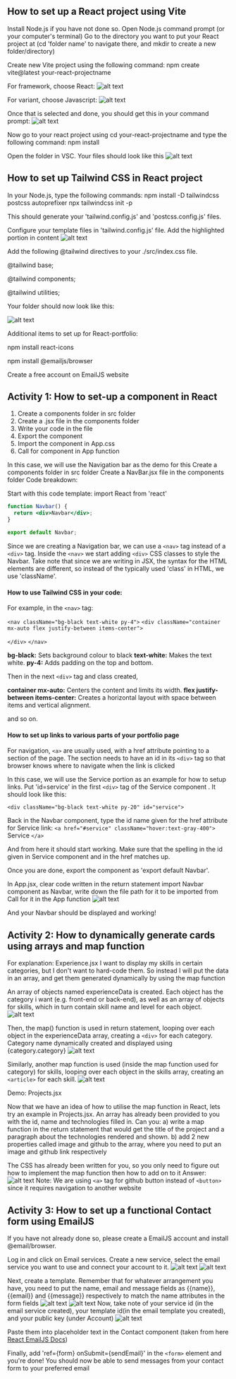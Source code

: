 ## How to set up a React project using Vite

Install Node.js if you have not done so.
Open Node.js command prompt (or your computer's terminal)
Go to the directory you want to put your React project at (cd 'folder name' to navigate there, and mkdir to create a new folder/directory)

Create new Vite project using the following command:
npm create vite@latest your-react-projectname

For framework, choose React:
![alt text](readmeImages/image-1.png)

For variant, choose Javascript:
![alt text](readmeImages/image-2.png)

Once that is selected and done, you should get this in your command prompt:
![alt text](readmeImages/image-3.png)

Now go to your react project using cd your-react-projectname and type the following command:
npm install

Open the folder in VSC. Your files should look like this
![alt text](readmeImages/image-4.png)

## How to set up Tailwind CSS in React project

In your Node.js, type the following commands:
npm install -D tailwindcss postcss autoprefixer
npx tailwindcss init -p

This should generate your 'tailwind.config.js' and 'postcss.config.js' files.

Configure your template files in 'tailwind.config.js' file. Add the highlighted portion in content
![alt text](readmeImages/image-16.png)

Add the following @tailwind directives to your ./src/index.css file.

@tailwind base;

@tailwind components;

@tailwind utilities;

Your folder should now look like this:

![alt text](readmeImages/image-5.png)

Additional items to set up for React-portfolio:

npm install react-icons

npm install @emailjs/browser

Create a free account on EmailJS website

## Activity 1: How to set-up a component in React

1. Create a components folder in src folder
2. Create a .jsx file in the components folder
3. Write your code in the file
4. Export the component
5. Import the component in App.css
6. Call for component in App function

In this case, we will use the Navigation bar as the demo for this
Create a components folder in src folder
Create a NavBar.jsx file in the components folder
Code breakdown:

Start with this code template:
import React from 'react'

```jsx
function Navbar() {
  return <div>Navbar</div>;
}

export default Navbar;
```

Since we are creating a Navigation bar, we can use a `<nav>` tag instead of a `<div>` tag. Inside the `<nav>` we start adding `<div>` CSS classes to style the Navbar. Take note that since we are writing in JSX, the syntax for the HTML elements are different, so instead of the typically used 'class' in HTML, we use 'className'.

#### How to use Tailwind CSS in your code:

For example, in the `<nav>` tag:

`<nav className="bg-black text-white py-4">`
`<div className="container mx-auto flex justify-between items-center">`

`</div>`
`</nav>`

**bg-black:** Sets background colour to black
**text-white:** Makes the text white.
**py-4:** Adds padding on the top and bottom.

Then in the next `<div>` tag and class created,

**container mx-auto:** Centers the content and limits its width.
**flex justify-between items-center:** Creates a horizontal layout with space between items and vertical alignment.

and so on.

#### How to set up links to various parts of your portfolio page

For navigation, `<a>` are usually used, with a href attribute pointing to a section of the page. The section needs to have an id in its `<div>` tag so that browser knows where to navigate when the link is clicked

In this case, we will use the Service portion as an example for how to setup links.
Put 'id=service' in the first `<div>` tag of the Service component . It should look like this:

`<div className="bg-black text-white py-20" id="service">`

Back in the Navbar component, type the id name given for the href attribute for Service link:
`<a href="#service" className="hover:text-gray-400">`
Service
`</a>`

And from here it should start working. Make sure that the spelling in the id given in Service component and in the href matches up.

Once you are done, export the component as 'export default Navbar'.

In App.jsx, clear code written in the return statement
import Navbar component as Navbar, write down the file path for it to be imported from
Call for it in the App function
![alt text](readmeImages/image-11.png)

And your Navbar should be displayed and working!

## Activity 2: How to dynamically generate cards using arrays and map function

For explanation: Experience.jsx
I want to display my skills in certain categories, but I don't want to hard-code them.
So instead I will put the data in an array, and get them generated dynamically by using the map function

An array of objects named experienceData is created. Each object has the category i want (e.g. front-end or back-end), as well as an array of objects for skills, which in turn contain skill name and level for each object.
![alt text](readmeImages/image-12.png)

Then, the map() function is used in return statement, looping over each object in the experienceData array, creating a `<div>` for each category. Category name dynamically created and displayed using {category.category}
![alt text](readmeImages/image-13.png)

Similarly, another map function is used (inside the map function used for category) for skills, looping over each object in the skills array, creating an `<article>` for each skill.
![alt text](readmeImages/image-14.png)

Demo: Projects.jsx

Now that we have an idea of how to utilise the map function in React, lets try an example in Projects.jsx. An array has already been provided to you with the id, name and technologies filled in. Can you:
a) write a map function in the return statement that would get the title of the project and a paragraph about the technologies rendered and shown.
b) add 2 new properties called image and github to the array, where you need to put an image and github link respectively

The CSS has already been written for you, so you only need to figure out how to implement the map function then how to add on to it
Answer:
![alt text](readmeImages/image-15.png)
Note: We are using `<a>` tag for github button instead of `<button>` since it requires navigation to another website

## Activity 3: How to set up a functional Contact form using EmailJS

If you have not already done so, please create a EmailJS account and install @email/browser.

Log in and click on Email services. Create a new service, select the email service you want to use and connect your account to it.
![alt text](readmeImages/image-6.png)
![alt text](readmeImages/image-7.png)

Next, create a template. Remember that for whatever arrangement you have, you need to put the name, email and message fields as {{name}}, {{email}} and {{message}} respectively to match the name attributes in the form fields
![alt text](readmeImages/image-8.png)
![alt text](readmeImages/image-9.png)
Now, take note of your service id (in the email service created), your template id(in the email template you created), and your public key (under Account)
![alt text](readmeImages/image-10.png)

Paste them into placeholder text in the Contact component (taken from here [React EmailJS Docs](https://www.emailjs.com/docs/examples/reactjs/))

Finally, add 'ref={form} onSubmit={sendEmail}' in the `<form>` element and you're done! You should now be able to send messages from your contact form to your preferred email
